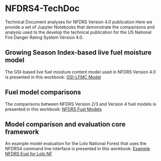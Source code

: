 # NFDRS4-TechDoc
Technical Document analyses for NFDRS Version 4.0 publication
Here we provide a set of Jupyter Notebooks that demonstrate the comparisons and analysis used to the develop the technical publication for the US National Fire Danger Rating System Version 4.0. 

## Growing Season Index-based live fuel moisture model
The GSI-based live fuel moisture content model used in NFDRS Version 4.0 is presented in this workbook: [GSI-LFMC Model](NFDRSV4-LiveFuelMoistureEvaluation-Calibration.ipynb)

## Fuel model comparisons
The comparisons between NFDRS Version 2/3 and Version 4 fuel models is presented in this workbook: [NFDRS Fuel Models](NFDRSV4-TechDoc-FuelModelComparisonsAndFigures.ipynb)

## Model comparison and evaluation core framework
An example model evaluation for the Lolo National Forest that uses the NFDRS4 command line interface is presented in this workbook: [Example NFDRS Eval for Lolo NF](NFDRSV4-TechDoc-RunNFDRSLoloEval.ipynb)
